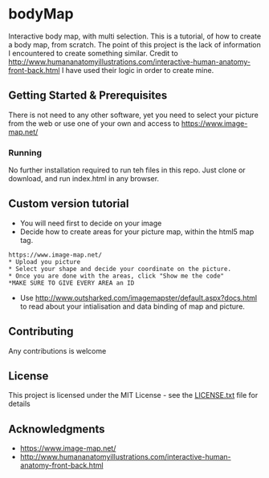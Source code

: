# bodyMap
Interactive body map, with multi selection. 
This is a tutorial, of how to create a body map, from scratch.
The point of this project is the lack of information I encountered to create something similar. Credit to http://www.humananatomyillustrations.com/interactive-human-anatomy-front-back.html I have used their logic in order to create mine.

## Getting Started & Prerequisites

There is not need to any other software, yet you need to select your picture from the web or use one of your own and access to https://www.image-map.net/ 



### Running

No further installation required to run teh files in this repo. Just clone or download, and run index.html in any browser.


## Custom version tutorial

* You will need first to decide on your image
* Decide how to create areas for your picture map, within the html5 map tag. 

```
https://www.image-map.net/
* Upload you picture 
* Select your shape and decide your coordinate on the picture.
* Once you are done with the areas, click "Show me the code"
*MAKE SURE TO GIVE EVERY AREA an ID

```
* Use http://www.outsharked.com/imagemapster/default.aspx?docs.html to read about your intialisation and data binding of map and picture.

## Contributing

Any contributions is welcome


## License

This project is licensed under the MIT License - see the [LICENSE.txt](LICENSE.txt) file for details

## Acknowledgments

* https://www.image-map.net/
* http://www.humananatomyillustrations.com/interactive-human-anatomy-front-back.html
